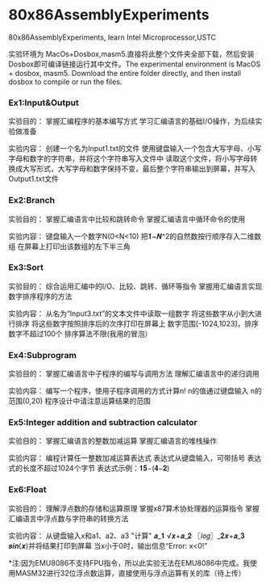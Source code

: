 # 80x86AssemblyExperiments
80x86AssemblyExperiments, learn Intel Microprocessor,USTC

实验环境为 MacOs+Dosbox,masm5.直接将此整个文件夹全部下载，然后安装Dosbox即可编译链接运行其中文件。The experimental environment is MacOS + dosbox, masm5. Download the entire folder directly, and then install dosbox to compile or run the files.

### Ex1:Input&Output

实验目的：
掌握汇编程序的基本编写方式
学习汇编语言的基础I/O操作，为后续实验做准备

实验内容：
创建一个名为Input1.txt的文件
使用键盘输入一个包含大写字母、小写字母和数字的字符串，并将这个字符串写入文件中
读取这个文件，将小写字母转换成大写形式，大写字母和数字保持不变，最后整个字符串输出到屏幕，并写入Output1.txt文件
### Ex2:Branch
实验目的：
掌握汇编语言中比较和跳转命令
掌握汇编语言中循环命令的使用

实验内容：
键盘输入一个数字N(0<N<10)
把𝟏~𝑵^2的自然数按行顺序存入二维数组
在屏幕上打印出该数组的左下半三角

### Ex3:Sort

实验目的：
综合运用汇编中的I/O、比较、跳转、循环等指令
掌握用汇编语言实现数字排序程序的方法

实验内容：
从名为“Input3.txt”的文本文件中读取一组数字
将这些数字从小到大进行排序
将这些数字按照排序后的次序打印在屏幕上
数字范围[-1024,1023]，排序数字不超过100个
排序算法不限(我用的冒泡）

### Ex4:Subprogram

实验目的：
掌握汇编语言中子程序的编写与调用方法
理解汇编语言中的递归调用

实验内容：
编写一个程序，使用子程序调用的方式计算n! 
n的值通过键盘输入
n的范围(0,20)
程序设计中请注意运算结果的范围

### Ex5:Integer addition and subtraction calculator

实验目的：
掌握汇编语言的整数加减运算
掌握汇编语言的堆栈操作

实验内容：
编程计算任一整数加减运算表达式
表达式从键盘输入，可带括号
表达式的长度不超过1024个字节
表达式示例：𝟏𝟓−(𝟒−𝟐)

### Ex6:Float

实验目的：
理解浮点数的存储和运算原理
掌握x87算术协处理器的运算指令
掌握汇编语言中浮点数与字符串的转换方法

实验内容：
从键盘输入x和a1、a2、a3
"计算" 𝒂_𝟏 √𝒙+𝒂_𝟐  〖𝑙𝑜𝑔〗_𝟐⁡𝒙+𝒂_𝟑 𝒔𝒊𝒏(𝒙)并将结果打印到屏幕
当x小于0时，输出信息“Error: x<0!”

*注:因为EMU8086不支持FPU指令，所以此实验无法在EMU8086中完成。我使用MASM32进行32位浮点数运算，直接使用与浮点运算有关的库（待上传）



